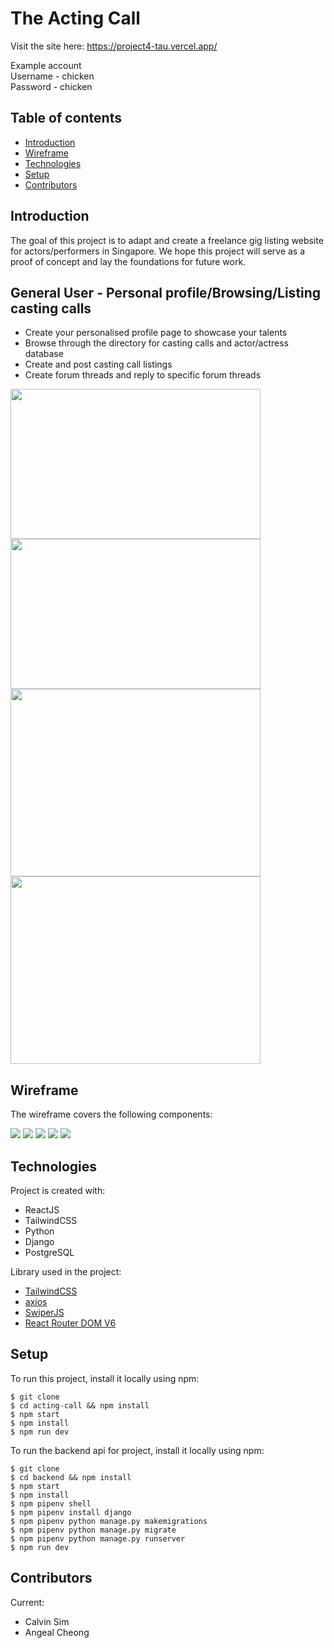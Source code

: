 
# The Acting Call

Visit the site here: https://project4-tau.vercel.app/

Example account <br>
Username - chicken <br>
Password - chicken

## Table of contents

- [Introduction](#introduction)
- [Wireframe](#wireframe)
- [Technologies](#technologies)
- [Setup](#setup)
- [Contributors](#contributors)

## Introduction

The goal of this project is to adapt and create a freelance gig listing website for actors/performers in Singapore. We hope this project will serve as a proof of concept and lay the foundations for future work.

## General User - Personal profile/Browsing/Listing casting calls

- Create your personalised profile page to showcase your talents
- Browse through the directory for casting calls and actor/actress database
- Create and post casting call listings
- Create forum threads and reply to specific forum threads

<p float="left">
<img width="400" height="240" src="./images/homepage.png" >
<img width="400" height="240" src="./images/profileExample.png" >
<img width="400" height="300" src="./images/gigsListing.png" >
<img width="400" height="300" src="./images/forumExample.png" >
</p>

## Wireframe

The wireframe covers the following components:

<img src="./images/wireframe.png">
<img src="./images/castcallapi.png">
<img src="./images/forumapi.png">
<img src="./images/profileapi.png">
<img src="./images/usersapi.png">

## Technologies

Project is created with:

- ReactJS
- TailwindCSS
- Python
- Django
- PostgreSQL

Library used in the project:

- [TailwindCSS](https://tailwindcss.com/)
- [axios](https://www.npmjs.com/package/axios)
- [SwiperJS](https://swiperjs.com/)
- [React Router DOM V6](https://reactrouter.com/docs/en/v6/upgrading/v5#upgrade-to-react-router-v6)


## Setup

To run this project, install it locally using npm:

```
$ git clone
$ cd acting-call && npm install
$ npm start
$ npm install
$ npm run dev
```

To run the backend api for project, install it locally using npm:

```
$ git clone
$ cd backend && npm install
$ npm start
$ npm install
$ npm pipenv shell
$ npm pipenv install django
$ npm pipenv python manage.py makemigrations
$ npm pipenv python manage.py migrate
$ npm pipenv python manage.py runserver
$ npm run dev
```

## Contributors

Current:

- Calvin Sim
- Angeal Cheong

